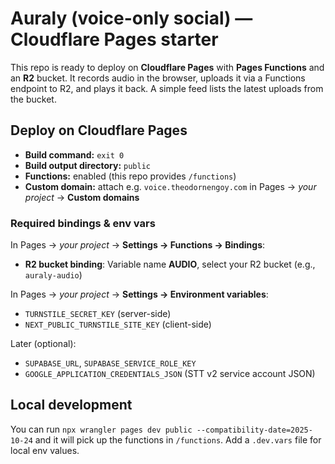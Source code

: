 # Auraly (voice-only social) — Cloudflare Pages starter

This repo is ready to deploy on **Cloudflare Pages** with **Pages Functions** and an **R2** bucket.
It records audio in the browser, uploads it via a Functions endpoint to R2, and plays it back.
A simple feed lists the latest uploads from the bucket.

## Deploy on Cloudflare Pages

- **Build command:** `exit 0`
- **Build output directory:** `public`
- **Functions:** enabled (this repo provides `/functions`)
- **Custom domain:** attach e.g. `voice.theodornengoy.com` in Pages → *your project* → **Custom domains**

### Required bindings & env vars

In Pages → *your project* → **Settings → Functions → Bindings**:
- **R2 bucket binding**: Variable name **AUDIO**, select your R2 bucket (e.g., `auraly-audio`)

In Pages → *your project* → **Settings → Environment variables**:
- `TURNSTILE_SECRET_KEY` (server-side)
- `NEXT_PUBLIC_TURNSTILE_SITE_KEY` (client-side)

Later (optional):
- `SUPABASE_URL`, `SUPABASE_SERVICE_ROLE_KEY`
- `GOOGLE_APPLICATION_CREDENTIALS_JSON` (STT v2 service account JSON)

## Local development

You can run `npx wrangler pages dev public --compatibility-date=2025-10-24`
and it will pick up the functions in `/functions`. Add a `.dev.vars` file for local env values.
